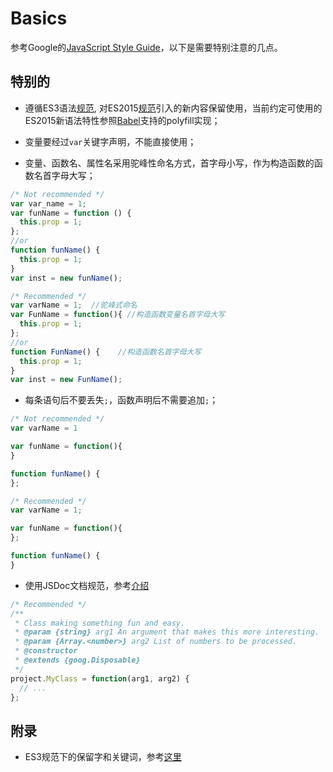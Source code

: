 # Basics
参考Google的[JavaScript Style Guide](http://google-styleguide.googlecode.com/svn/trunk/javascriptguide.xml)，以下是需要特别注意的几点。

## 特别的
- 遵循ES3语法[规范](http://www.ecma-international.org/publications/files/ECMA-ST-ARCH/ECMA-262,%203rd%20edition,%20December%201999.pdf), 对ES2015[规范](http://www.ecma-international.org/publications/files/ECMA-ST/ECMA-262.pdf)引入的新内容保留使用，当前约定可使用的ES2015新语法特性参照[Babel](https://babeljs.io/)支持的polyfill实现；

- 变量要经过`var`关键字声明，不能直接使用；

- 变量、函数名、属性名采用驼峰性命名方式，首字母小写，作为构造函数的函数名首字母大写；

```javascript
/* Not recommended */
var var_name = 1;
var funName = function () {
  this.prop = 1;
};
//or
function funName() {
  this.prop = 1;
}
var inst = new funName();

/* Recommended */
var varName = 1;  //驼峰式命名
var FunName = function(){ //构造函数变量名首字母大写
  this.prop = 1;
};
//or
function FunName() {    //构造函数名首字母大写
  this.prop = 1;
}
var inst = new FunName();
```

- 每条语句后不要丢失`;`，函数声明后不需要追加`;`；

```javascript
/* Not recommended */
var varName = 1

var funName = function(){
}

function funName() {
};

/* Recommended */
var varName = 1;

var funName = function(){
};

function funName() {
}
```

- 使用JSDoc文档规范，参考[介绍](http://usejsdoc.org/)

```javascript
/* Recommended */
/**
 * Class making something fun and easy.
 * @param {string} arg1 An argument that makes this more interesting.
 * @param {Array.<number>} arg2 List of numbers to be processed.
 * @constructor
 * @extends {goog.Disposable}
 */
project.MyClass = function(arg1, arg2) {
  // ...
};

```

## 附录
- ES3规范下的保留字和关键词，参考[这里](http://www.w3schools.com/js/js_reserved.asp)

